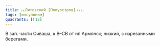 ```yaml
---
title: ⒜Литовский [Полуостров]⒯⒵
tags: [инсулоним]
quadrants: [Г12]
---
```


В зап. части Сиваша, к В–СВ от нп Армянск; низкий, с изрезанными берегами.
